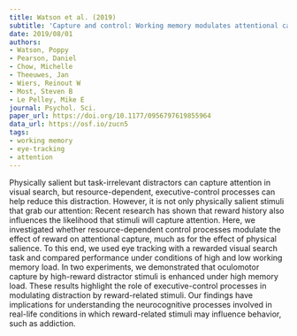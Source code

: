 ```yaml
---
title: Watson et al. (2019)
subtitle: 'Capture and control: Working memory modulates attentional capture by reward-related stimuli'
date: 2019/08/01
authors:
- Watson, Poppy
- Pearson, Daniel
- Chow, Michelle
- Theeuwes, Jan
- Wiers, Reinout W
- Most, Steven B
- Le Pelley, Mike E
journal: Psychol. Sci.
paper_url: https://doi.org/10.1177/0956797619855964
data_url: https://osf.io/zucn5
tags:
- working memory
- eye-tracking
- attention
---
```


Physically salient but task-irrelevant distractors can capture attention in visual search, but resource-dependent, executive-control processes can help reduce this distraction. However, it is not only physically salient stimuli that grab our attention: Recent research has shown that reward history also influences the likelihood that stimuli will capture attention. Here, we investigated whether resource-dependent control processes modulate the effect of reward on attentional capture, much as for the effect of physical salience. To this end, we used eye tracking with a rewarded visual search task and compared performance under conditions of high and low working memory load. In two experiments, we demonstrated that oculomotor capture by high-reward distractor stimuli is enhanced under high memory load. These results highlight the role of executive-control processes in modulating distraction by reward-related stimuli. Our findings have implications for understanding the neurocognitive processes involved in real-life conditions in which reward-related stimuli may influence behavior, such as addiction.
